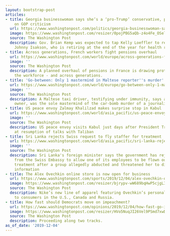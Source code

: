 ```yaml
---
layout: bootstrap-post
articles:
- title: Georgia businesswoman says she’s a ‘pro-Trump’ conservative, pushes back
    on GOP criticism
  url: https://www.washingtonpost.com/politics/georgia-businesswoman-says-shes-a-pro-trump-conservative-pushes-back-on-gop-criticism/2019/12/04/9acc9494-1609-11ea-a659-7d69641c6ff7_story.html
  image: https://www.washingtonpost.com/resizer/0pojPBG5aQb-z4o4Fe_OSelABv4=/1440x0/smart/arc-anglerfish-washpost-prod-washpost.s3.amazonaws.com/public/GYF4OBAVHUI6VJSZPVUWIHDP64.jpg
  source: The Washington Post
  description: Gov. Brian Kemp was expected to tap Kelly Loeffler to replace Sen.
    Johnny Isakson, who is retiring at the end of the year for health reasons.
- title: Across generations, French workers fight pensions overhaul
  url: https://www.washingtonpost.com/world/europe/across-generations-french-workers-fight-pensions-overhaul/2019/12/04/32fc4708-16a2-11ea-80d6-d0ca7007273f_story.html
  image: ''
  source: The Washington Post
  description: A planned overhaul of pensions in France is drawing protests from across
    the workforce - and across generations.
- title: 'Go-between: Only 1 mastermind in Maltese reporter''s murder'
  url: https://www.washingtonpost.com/world/europe/go-between-only-1-mastermind-in-maltese-reporters-murder/2019/12/04/e80368b2-16a1-11ea-80d6-d0ca7007273f_story.html
  image: ''
  source: The Washington Post
  description: A Maltese taxi driver, testifying under immunity, says a local casino
    owner, was the sole mastermind of the car-bomb murder of a journalist
- title: US peace envoy Zalmay Khalilzad makes surprise stop in Kabul
  url: https://www.washingtonpost.com/world/asia_pacific/us-peace-envoy-zalmay-khalilzad-makes-surprise-stop-in-kabul/2019/12/04/5ac41128-16a0-11ea-80d6-d0ca7007273f_story.html
  image: ''
  source: The Washington Post
  description: US peace envoy visits Kabul just days after President Trump hinted
    at resumption of talks with Taliban
- title: Sri Lanka rejects Swiss request to fly staffer for treatment
  url: https://www.washingtonpost.com/world/asia_pacific/sri-lanka-rejects-swiss-request-to-fly-staffer-for-treatment/2019/12/04/f3a69994-169e-11ea-80d6-d0ca7007273f_story.html
  image: ''
  source: The Washington Post
  description: Sri Lanka's foreign minister says the government has rejected a request
    from the Swiss Embassy to allow one of its employees to be flown out for medical
    treatment after a group allegedly abducted and threatened her to disclose embassy
    information
- title: The Alex Ovechkin online store is now open for business
  url: https://www.washingtonpost.com/sports/2019/12/04/alex-ovechkin-online-store-is-now-open-business/
  image: https://www.washingtonpost.com/resizer/bjrypv-wW689bqHwP5cjgLIi4es=/1440x0/smart/arc-anglerfish-washpost-prod-washpost.s3.amazonaws.com/public/FYX2TLQIPYI6VLRIPUMJQAJIME.jpg
  source: The Washington Post
  description: Nike’s new line of apparel featuring Ovechkin’s personal logo is available
    to consumers in the U.S., Canada and Russia.
- title: How fast should Democrats move on impeachment?
  url: https://www.washingtonpost.com/opinions/2019/12/04/how-fast-go-impeachment/
  image: https://www.washingtonpost.com/resizer/HVo5NuqJI26Vel9PSmd7xwDHAVY=/1440x0/smart/arc-anglerfish-washpost-prod-washpost.s3.amazonaws.com/public/SY5KE5QWDYI6VAGW2DFHABZHH4.jpg
  source: The Washington Post
  description: Proceeding along two tracks.
as_of_date: '2019-12-04'
---
```


